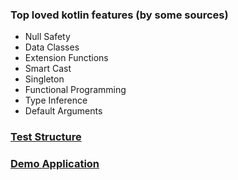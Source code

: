 ### Top loved kotlin features (by some sources)
- Null Safety
- Data Classes
- Extension Functions
- Smart Cast
- Singleton
- Functional Programming
- Type Inference
- Default Arguments

### [Test Structure](docs/tests.md)
### [Demo Application](docs/trains.md)
